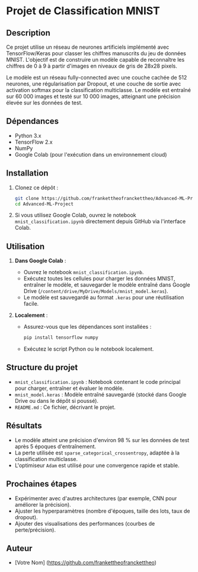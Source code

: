 # Projet de Classification MNIST

## Description
Ce projet utilise un réseau de neurones artificiels implémenté avec TensorFlow/Keras pour classer les chiffres manuscrits du jeu de données MNIST. L'objectif est de construire un modèle capable de reconnaître les chiffres de 0 à 9 à partir d'images en niveaux de gris de 28x28 pixels.

Le modèle est un réseau fully-connected avec une couche cachée de 512 neurones, une régularisation par Dropout, et une couche de sortie avec activation softmax pour la classification multiclasse. Le modèle est entraîné sur 60 000 images et testé sur 10 000 images, atteignant une précision élevée sur les données de test.

## Dépendances
- Python 3.x
- TensorFlow 2.x
- NumPy
- Google Colab (pour l'exécution dans un environnement cloud)

## Installation
1. Clonez ce dépôt :
   ```bash
   git clone https://github.com/frankettheofranckettheo/Advanced-ML-Project.git
   cd Advanced-ML-Project
   ```
2. Si vous utilisez Google Colab, ouvrez le notebook `mnist_classification.ipynb` directement depuis GitHub via l'interface Colab.

## Utilisation
1. **Dans Google Colab** :
   - Ouvrez le notebook `mnist_classification.ipynb`.
   - Exécutez toutes les cellules pour charger les données MNIST, entraîner le modèle, et sauvegarder le modèle entraîné dans Google Drive (`/content/drive/MyDrive/Models/mnist_model.keras`).
   - Le modèle est sauvegardé au format `.keras` pour une réutilisation facile.

2. **Localement** :
   - Assurez-vous que les dépendances sont installées :
     ```bash
     pip install tensorflow numpy
     ```
   - Exécutez le script Python ou le notebook localement.

## Structure du projet
- `mnist_classification.ipynb` : Notebook contenant le code principal pour charger, entraîner et évaluer le modèle.
- `mnist_model.keras` : Modèle entraîné sauvegardé (stocké dans Google Drive ou dans le dépôt si poussé).
- `README.md` : Ce fichier, décrivant le projet.

## Résultats
- Le modèle atteint une précision d'environ 98 % sur les données de test après 5 époques d'entraînement.
- La perte utilisée est `sparse_categorical_crossentropy`, adaptée à la classification multiclasse.
- L'optimiseur `Adam` est utilisé pour une convergence rapide et stable.

## Prochaines étapes
- Expérimenter avec d'autres architectures (par exemple, CNN pour améliorer la précision).
- Ajuster les hyperparamètres (nombre d'époques, taille des lots, taux de dropout).
- Ajouter des visualisations des performances (courbes de perte/précision).

## Auteur
- [Votre Nom] (https://github.com/frankettheofranckettheo)
